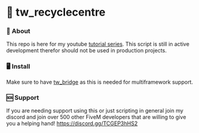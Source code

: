 # 📝 tw_recyclecentre

### 🧠 About
This repo is here for my youtube [tutorial series](https://www.youtube.com/playlist?list=PLFmSoXq0Ztx6Xwu76uJ6uxmmuTfW4g5pt). This script is still in active development therefor should not be used in production projects.

### 🖥️ Install
Make sure to have [tw_bridge](https://github.com/TwisleOfficial/tw_bridge) as this is needed for multiframework support.

### 🆘 Support
If you are needing support using this or just scripting in general join my discord and join over 500 other FiveM developers that are willing to give you a helping hand! https://discord.gg/TCGEP3hHS2
